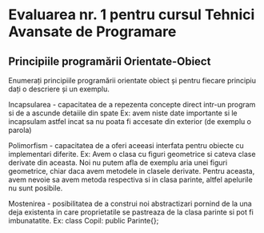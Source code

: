 # Evaluarea nr. 1 pentru cursul Tehnici Avansate de Programare #

## Principiile programării Orientate-Obiect ##
Enumerați principiile programării orientate obiect și pentru fiecare principiu dați o descriere și un exemplu.


Incapsularea - capacitatea de a repezenta concepte direct intr-un program si de a ascunde detaiile din spate
Ex: avem niste date importante si le incapsulam astfel incat sa nu poata fi accesate din exterior (de exemplu o parola)

Polimorfism - capacitatea de a oferi aceeasi interfata pentru obiecte cu implementari diferite. 
Ex: Avem o clasa cu figuri geometrice si cateva clase derivate din aceasta. Noi nu putem afla de exemplu aria unei figuri geometrice, 
chiar daca avem metodele in clasele derivate. Pentru aceasta, avem nevoie sa avem metoda respectiva si in clasa parinte, altfel apelurile nu sunt posibile.

Mostenirea - posibilitatea de a construi noi abstractizari pornind de la una deja existenta in care proprietatile se pastreaza de la clasa parinte si 
pot fi imbunatatite.
Ex: class Copil: public Parinte{}; 